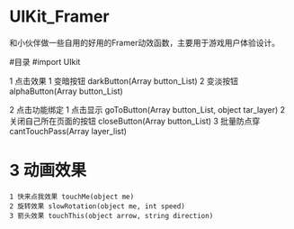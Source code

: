 # UIKit_Framer
和小伙伴做一些自用的好用的Framer动效函数，主要用于游戏用户体验设计。

#目录
#import UIkit

1 点击效果
    1 变暗按钮 darkButton(Array button_List)
    2 变淡按钮 alphaButton(Array button_List)

2 点击功能绑定
    1 点击显示 goToButton(Array button_List, object tar_layer)
    2 关闭自己所在页面的按钮 closeButton(Array button_List)
    3 批量防点穿 cantTouchPass(Array layer_list)

# 3 动画效果
    1 快来点我效果 touchMe(object me)
    2 旋转效果 slowRotation(object me, int speed)
    3 箭头效果 touchThis(object arrow, string direction)
